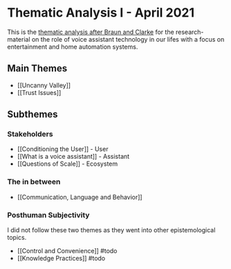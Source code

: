 # Thematic Analysis I - April 2021
This is the [thematic analysis after Braun and Clarke](https://www.psych.auckland.ac.nz/en/about/thematic-analysis.html) for the research-material on the role of voice assistant technology in our lifes with a focus on entertainment and home automation systems.

## Main Themes
- [[Uncanny Valley]]
- [[Trust Issues]]

## Subthemes
### Stakeholders
- [[Conditioning the User]] - User
- [[What is a voice assistant]] - Assistant
- [[Questions of Scale]] - Ecosystem

### The in between
- [[Communication, Language and Behavior]]

### Posthuman Subjectivity
I did not follow these two themes as they went into other epistemological topics.

- [[Control and Convenience]] #todo
- [[Knowledge Practices]] #todo